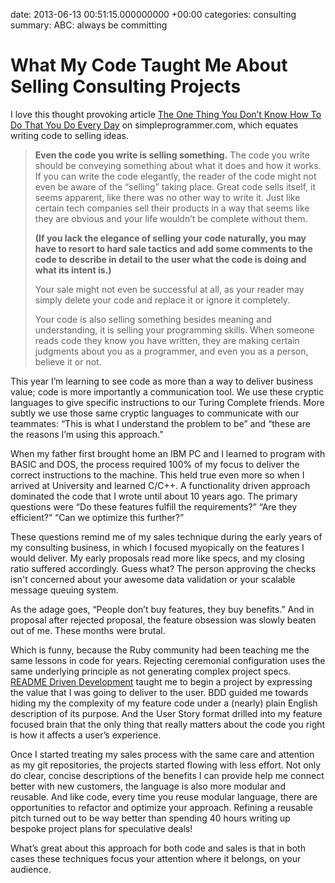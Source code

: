 date: 2013-06-13 00:51:15.000000000 +00:00
categories: consulting
summary: ABC: always be committing

# What My Code Taught Me About Selling Consulting Projects

I love this thought provoking article <a title="The One Thing You Don’t Know How To Do That You Do Every Day" href="http://www.simpleprogrammer.com/2013/06/09/selling/">The One Thing You Don’t Know How To Do That You Do Every Day</a> on simpleprogrammer.com, which equates writing code to selling ideas.

> **Even the code you write is selling something.** The code you write should be conveying something about what it does and how it works. If you can write the code elegantly, the reader of the code might not even be aware of the “selling” taking place. Great code sells itself, it seems apparent, like there was no other way to write it. Just like certain tech companies sell their products in a way that seems like they are obvious and your life wouldn’t be complete without them.
>
> **(If you lack the elegance of selling your code naturally, you may have to resort to hard sale tactics and add some comments to the code to describe in detail to the user what the code is doing and what its intent is.)**
>
> Your sale might not even be successful at all, as your reader may simply delete your code and replace it or ignore it completely.
>
> Your code is also selling something besides meaning and understanding, it is selling your programming skills. When someone reads code they know you have written, they are making certain judgments about you as a programmer, and even you as a person, believe it or not.


This year I’m learning to see code as more than a way to deliver business value; code is more importantly a communication tool. We use these cryptic languages to give specific instructions to our Turing Complete friends. More subtly we use those same cryptic languages to communicate with our teammates: “This is what I understand the problem to be” and “these are the reasons I’m using this approach.”

When my father first brought home an IBM PC and I learned to program with BASIC and DOS, the process required 100% of my focus to deliver the correct instructions to the machine. This held true even more so when I arrived at University and learned C/C++. A functionality driven approach dominated the code that I wrote until about 10 years ago. The primary questions were “Do these features fulfill the requirements?” “Are they efficient?” “Can we optimize this further?”

These questions remind me of my sales technique during the early years of my consulting business, in which I focused myopically on the features I would deliver. My early proposals read more like specs, and my closing ratio suffered accordingly. Guess what? The person approving the checks isn't concerned about your awesome data validation or your scalable message queuing system.

As the adage goes, “People don’t buy features, they buy benefits.” And in proposal after rejected proposal, the feature obsession was slowly beaten out of me. These months were brutal.

Which is funny, because the Ruby community had been teaching me the same lessons in code for years. Rejecting ceremonial configuration uses the same underlying principle as not generating complex project specs. <a href="http://tom.preston-werner.com/2010/08/23/readme-driven-development.html" title="README Drive Development">README Driven Development</a> taught me to begin a project by expressing the value that I was going to deliver to the user. BDD guided me towards hiding my the complexity of my feature code under a (nearly) plain English description of its purpose. And the User Story format drilled into my feature focused brain that the only thing that really matters about the code you right is how it affects a user’s experience.

Once I started treating my sales process with the same care and attention as my git repositories, the projects started flowing with less effort. Not only do clear, concise descriptions of the benefits I can provide help me connect better with new customers, the language is also more modular and reusable. And like code, every time you reuse modular language, there are opportunities to refactor and optimize your approach. Refining a reusable pitch turned out to be way better than spending 40 hours writing up bespoke project plans for speculative deals!

What’s great about this approach for both code and sales is that in both cases these techniques focus your attention where it belongs, on your audience.
